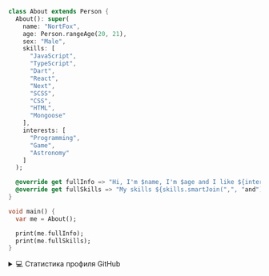 ```dart
class About extends Person {
  About(): super(
    name: "NortFox",
    age: Person.rangeAge(20, 21),
    sex: "Male",
    skills: [
      "JavaScript",
      "TypeScript",
      "Dart",
      "React",
      "Next",
      "SCSS",
      "CSS",
      "HTML",
      "Mongoose"
    ],
    interests: [
      "Programming",
      "Game",
      "Astronomy"
    ]
  );

  @override get fullInfo => "Hi, I'm $name, I'm $age and I like ${interests.smartJoin(",", "and")}";
  @override get fullSkills => "My skills ${skills.smartJoin(",", "and")}";
}
```
```dart
void main() {
  var me = About();

  print(me.fullInfo);
  print(me.fullSkills);
}
```
<details> 
  <summary>💻 Статистика профиля GitHub</summary>
  <br/>
    <a href="https://github.com/anuraghazra/github-readme-stats"><img alt="DenverCoder1's Github Stats" src="https://denvercoder1-github-readme-stats.vercel.app/api/?username=nortfox1&show_icons=true&count_private=true&theme=react&hide_border=true&bg_color=1F222E&title_color=F85D7F&icon_color=F8D866" height="192px"/></a>
  <a href="https://github.com/anuraghazra/github-readme-stats"><img alt="DenverCoder1's Top Languages" src="https://github-readme-stats.vercel.app/api/top-langs/?username=nortfox1&langs_count=8&layout=compact&theme=react&hide_border=true&bg_color=1F222E&title_color=F85D7F&icon_color=F8D866&hide=Jupyter%20Notebook" height="192px"/></a>
  <br/>
</details>
